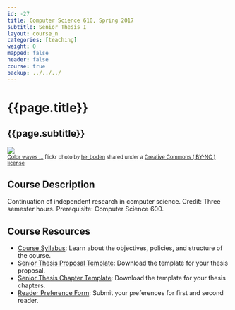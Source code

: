 ```yaml
---
id: -27
title: Computer Science 610, Spring 2017
subtitle: Senior Thesis I
layout: course_n
categories: [teaching]
weight: 0
mapped: false
header: false
course: true
backup: ../../../
---
```


# {{page.title}}

## {{page.subtitle}}

<a title="Color waves ..." href="https://flickr.com/photos/he-boden/1306638584"><img class="img-responsive-tight" src="https://farm2.static.flickr.com/1133/1306638584_e05cd44181_z.jpg" /></a><br /><small><a title="Color waves ..." href="https://flickr.com/photos/he-boden/1306638584">Color waves ...</a> flickr photo  by <a href="https://flickr.com/people/he-boden">he_boden</a> shared under a <a href="https://creativecommons.org/licenses/by-nc/2.0/">Creative Commons ( BY-NC ) license</a> </small>

## Course Description

Continuation of independent research in computer science. Credit: Three semester hours. Prerequisite: Computer Science 600.

## Course Resources

<ul class="fa-ul">

<li><i class="fa-li fa fa-arrow-right"></i><a href="{{site.baseurl}}teaching/cs600F2016/provide/syllabus/cs600Fall2016_syllabus.pdf"
class="major">Course Syllabus</a>: Learn about the objectives, policies, and structure of the course.

<li><i class="fa-li fa fa-arrow-right"></i><a href="{{site.baseurl}}teaching/cs600F2016/provide/template/senior_thesis_proposal_template.zip"
class="major">Senior Thesis Proposal Template</a>: Download the template for your thesis proposal.

<li><i class="fa-li fa fa-arrow-right"></i><a href="{{site.baseurl}}teaching/cs600F2016/provide/template/AllegThesis.zip"
class="major">Senior Thesis Chapter Template</a>: Download the template for your thesis chapters.

<li><i class="fa-li fa fa-arrow-right"></i><a href="https://docs.google.com/a/allegheny.edu/forms/d/e/1FAIpQLSePAWys40CS4grZaaWlcAZg6ch6uVuKb_6oY5Dc_cVFMcHQOw/viewform"
class="major">Reader Preference Form</a>: Submit your preferences for first and second reader.

</ul>

